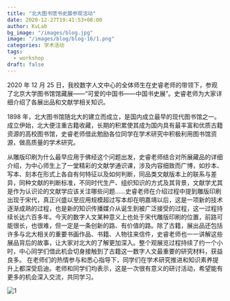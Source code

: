 ```yaml
---
title: "北大图书馆书史展参观活动"
date: 2020-12-27T19:41:53+08:00
author: KvLab
bg_image: "/images/blog.jpg"
image: "/images/blog/blog-16/1.png"
categories: 学术活动
tags:
  - workshop
draft: false
---
```


2020 年 12 月 25 日，我校数字人文中心的全体师生在史睿老师的带领下，参观了北京大学图书馆馆藏展——“可爱的中国书——中国书史展”。史睿老师为大家详细介绍了各展出品和文献学相关知识。

<!--more-->

1898 年，北大图书馆随北大的建立而成立，是国内成立最早的现代图书馆之一。成立伊始，北大便注重古籍收藏，长期的积累使其成为国内具有最丰富和优质古籍资源的高校图书馆，史睿老师借此勉励各位同学在学术研究中积极利用图书馆资源，做高质量的学术研究。

从雕版印刷为什么最早应用于佛经这个问题出发，史睿老师结合对所展藏品的详细介绍，为中心师生上了一堂精彩的文献学通识课，涉及内容细致而广博，如抄本、写本、刻本在形式上各自有何特征以及如何判断，同品类文献版本上的联系与差异，同种文献的判断标准，不同时代生产、组织知识的方式及其背景，文献学尤其是作为认识论的文献学应该关注哪些问题……史睿老师在介绍过程中提到雕版印刷出现于宋代，真正兴盛以至应用规模超过写本却在明嘉靖以后，这是一项新的技术逐渐成熟的过程，也是新的知识传播媒介从诞生到被广泛接受的过程，这一过程持续长达六百多年。今天的数字人文某种意义上也处于宋代雕版印刷的位置，前路可能很长，也很难，但一定是一条创新的路、有价值的路。除了古籍，展出品还包括许多与北大相关的重要书画作品、书籍、人物往来信件，史睿老师也一一讲解这些展品背后的故事，让大家对北大的了解更加深入。整个观展览过程持续了约一个小时，中心同学们借此机会切身接触到了古籍这一数字人文最重要的研究材料，获益良多。
在老师们的热情参与和悉心指导下，同学们在学术研究推进和知识素养提升上都深受启迪。老师和同学们均表示，这是一次很有意义的研讨活动，希望能有更多的机会深入交流，共同学习。

![1](/images/blog/blog-16/2.jpg)
